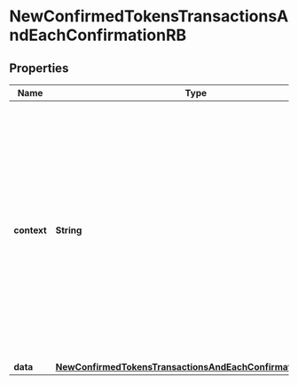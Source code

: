 

# NewConfirmedTokensTransactionsAndEachConfirmationRB


## Properties

Name | Type | Description | Notes
------------ | ------------- | ------------- | -------------
**context** | **String** | In batch situations the user can use the context to correlate responses with requests. This property is present regardless of whether the response was successful or returned as an error. &#x60;context&#x60; is specified by the user. |  [optional]
**data** | [**NewConfirmedTokensTransactionsAndEachConfirmationRBData**](NewConfirmedTokensTransactionsAndEachConfirmationRBData.md) |  | 



